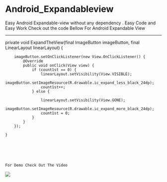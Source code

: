 # Android_Expandableview
Easy Android Expandable-view without any dependency . Easy Code and Easy Work Check out the code Bellow For Android Expandable View 



************ 



  private void ExpandTheView(final ImageButton imageButton, final LinearLayout linearLayout)
  {


        imageButton.setOnClickListener(new View.OnClickListener() {
            @Override
            public void onClick(View view) {
                if (count1st == 0) {
                    linearLayout.setVisibility(View.VISIBLE);
                    imageButton.setImageResource(R.drawable.ic_expand_less_black_24dp);
                    count1st++;
                } else {

                    linearLayout.setVisibility(View.GONE);
                    imageButton.setImageResource(R.drawable.ic_expand_more_black_24dp);
                    count1st = 0;
                }
            }
        });

    }
    
    
    


    
    For Demo Check Out The Video 
    
   ![](https://tasnuvaoshin.com/ezgif-1-cc853ac954b7.gif)
